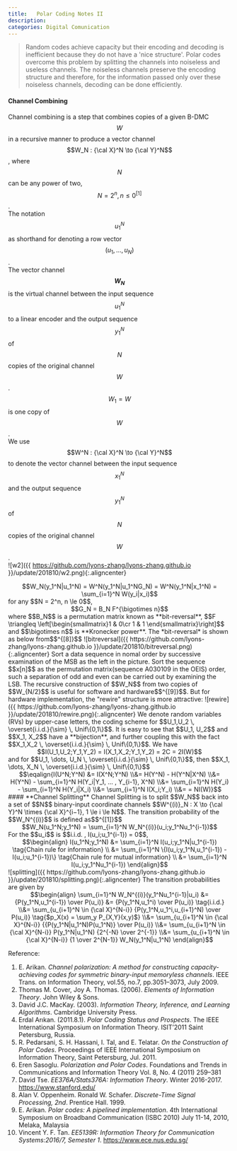 ```yaml
---
title:   Polar Coding Notes II
description: 
categories: Digital Comunication
---
```


>  Random codes achieve capacity but their encoding and decoding is inefficient because they do not have a 'nice structure'. Polar codes overcome this problem by splitting the channels into noiseless and useless channels. The noiseless channels preserve the encoding structure and therefore, for the information passed only over these noiseless channels, decoding can be done efficiently.
  
#### **Channel Combining**  
Channel combining is a step that combines copies of a given B-DMC $$W$$ in a recursive manner to produce a vector channel $$W_N : {\cal X}^N \to {\cal Y}^N$$, where $$N$$ can be any power of two, $$N=2^n, n\le0^{[1]}$$.  
The notation $$u_1^N$$ as shorthand for denoting a row vector $$(u_1, \dots , u_N)$$.  
The vector channel **$$W_N$$** is the virtual channel between the input sequence $$u_1^N$$ to a linear encoder and the output sequence $$y^N_1$$ of $$N$$ copies of the original channel $$W$$. $$W_1 = W$$ is one copy of $$W$$.  
We use $$W^N : {\cal X}^N \to {\cal Y}^N$$ to denote the vector channel between the input sequence $$x_1^N$$ and the output sequence $$y_1^N$$ of $$N$$ copies of the original channel $$W$$.  
![w2]({{ https://github.com/lyons-zhang/lyons-zhang.github.io }}/update/201810/w2.png){:.aligncenter}   
<center>$$W_N(y_1^N|u_1^N) = W^N(y_1^N|u_1^NG_N) = W^N(y_1^N|x_1^N) = \sum_{i=1}^N W(y_i|x_i)$$</center>  
for any $$N = 2^n, n \le 0$$,  
<center>$$G_N = B_N F^{\bigotimes n}$$</center>  
where $$B_N$$ is a permutation matrix known as **bit-reversal**, $$F \triangleq \left[\begin{smallmatrix}1 & 0\cr 1 & 1 \end{smallmatrix}\right]$$ and $$\bigotimes n$$ is **Kronecker power**.  
The *bit-reversal* is shown as below from$$^{[8]}$$  
![bitreversal]({{ https://github.com/lyons-zhang/lyons-zhang.github.io }}/update/201810/bitreversal.png){:.aligncenter}   
Sort a data sequence in nomal order by successive examination of the MSB as the left in the picture.  
Sort the sequence $$x[n]$$ as the permutation matrix(sequence A030109 in the OEIS) order, such a separation of odd and even can be carried out by examining the LSB.  
The recursive construction of $$W_N$$ from two copies of $$W_{N/2}$$ is useful for software and hardware$$^{[9]}$$. But for hardware implementation, the "rewire" structure is more attractive:  
![rewire]({{ https://github.com/lyons-zhang/lyons-zhang.github.io }}/update/201810/rewire.png){:.aligncenter}  
We denote random variables (RVs) by upper-case letters, the coding scheme for $$U_1,U_2 \, \overset{i.i.d.}{\sim} \, Unif\{0,1\}$$.  
It is easy to see that $$U_1, U_2$$ and $$X_1, X_2$$ have a **bijection**, and further coupling this with the fact $$X_1,X_2 \, \overset{i.i.d.}{\sim} \, Unif\{0,1\}$$. We have  
<center>$$I(U_1,U_2;Y_1,Y_2) = I(X_1,X_2;Y_1,Y_2) = 2C = 2I(W)$$</center>  
and for $$U_1, \dots, U_N \, \overset{i.i.d.}{\sim} \, Unif\{0,1\}$$, then $$X_1, \dots, X_N \, \overset{i.i.d.}{\sim} \, Unif\{0,1\}$$   
<center>$$\eqalign{I(U^N;Y^N) &= I(X^N;Y^N) \\&= H(Y^N) - H(Y^N|X^N) \\&= H(Y^N) - \sum_{i=1}^N H(Y_i|Y_1, ... , Y_{i-1}, X^N) \\&= \sum_{i=1}^N H(Y_i) - \sum_{i=1}^N H(Y_i|X_i) \\&= \sum_{i=1}^N I(X_i;Y_i) \\&= = NI(W)}$$</center>  
#### **Channel Splitting**  
Channel Splitting is to split $$W_N$$ back into a set of $$N$$ binary-input coordinate channels $$W^{(i)}_N : X \to {\cal Y}^N \times {\cal X}^{i−1}, 1 \le i \le N$$.  
The transition probability of the $$W_N^{(i)}$$ is defined as$$^{[1]}$$  
<center>$$W_N(u_1^N;y_1^N) = \sum_{i=1}^N W_N^{(i)}(u_i;y_1^Nu_1^{i-1})$$</center>  
For the $$u_i$$ is $$i.i.d. , I(u_i;u_1^{i-1}) = 0$$,  
<center>$$\begin{align} I(u_1^N;y_1^N) &= \sum_{i=1}^N I(u_i;y_1^N|u_1^{i-1}) \tag{Chain rule for information} \\ &= \sum_{i=1}^N \{I(u_i;y_1^N,u_1^{i-1}) - I(u_i;u_1^{i-1})\} \tag{Chain rule for mutual information} \\ &= \sum_{i=1}^N I(u_i;y_1^Nu_1^{i-1}) \end{align}$$</center>  
![splitting]({{ https://github.com/lyons-zhang/lyons-zhang.github.io }}/update/201810/splitting.png){:.aligncenter}  
The transition probabilities are given by  
<center>$$\begin{align} \sum_{i=1}^N W_N^{(i)}(y_1^Nu_1^{i-1}|u_i) &= {P(y_1^N,u_1^{i-1}) \over P(u_i)} &= {P(y_1^N,u_1^i) \over P(u_i)} \tag{i.i.d.} \\&= \sum_{u_{i+1}^N \in {\cal X}^{N-i}} {P(y_1^N,u_1^i,u_{i+1}^N) \over P(u_i)} \tag{$p_X(x) = \sum_y P_{X,Y}(x,y)$} \\&= \sum_{u_{i+1}^N \in {\cal X}^{N-i}} {{P(y_1^N|u_1^N)P(u_1^N)} \over P(u_i)} \\&= \sum_{u_{i+1}^N \in {\cal X}^{N-i}} P(y_1^N|u_1^N) {2^{-N} \over 2^{-1}} \\&= \sum_{u_{i+1}^N \in {\cal X}^{N-i}} {1 \over 2^{N-1}} W_N(y_1^N|u_1^N) \end{align}$$</center> 
  
Reference:  
1. E. Arikan. *Channel polarization: A method for constructing capacity-achieving codes for symmetric binary-input memoryless channels*. IEEE Trans. on Information Theory, vol.55, no.7, pp.3051–3073, July 2009.  
2. Thomas M. Cover, Joy A. Thomas. (2006). *Elements of Information Theory*. John Wiley & Sons. 
3. David J.C. MacKay. (2003). *Information Theory, Inference, and Learning Algorithms*. Cambridge University Press.  
4. Erdal Arıkan. (2011.8.1). *Polar Coding Status and Prospects*. The IEEE International Symposium on Information Theory. ISIT’2011 Saint Petersburg, Russia.  
5. R. Pedarsani, S. H. Hassani, I. Tal, and E. Telatar. *On the Construction of Polar Codes*. Proceedings of IEEE International Symposium on Information Theory, Saint Petersburg, Jul. 2011.  
6. Eren Sasoglu. *Polarization and Polar Codes*. Foundations and Trends in Communications and Information Theory Vol. 8, No. 4 (2011) 259–381
7. David Tse. *EE376A/Stats376A: Information Theory*. Winter 2016-2017. https://www.stanford.edu/  
8. Alan V. Oppenheim. Ronald W. Schafer. *Discrete-Time Signal Processing, 2nd*. Prentice Hall. 1999.  
9. E. Arikan. *Polar codes: A pipelined implementation*. 4th International Symposium on Broadband Communication (ISBC 2010) July 11-14, 2010, Melaka, Malaysia  
10. Vincent Y. F. Tan. *EE5139R: Information Theory for Communication Systems:2016/7, Semester 1*. https://www.ece.nus.edu.sg/  

